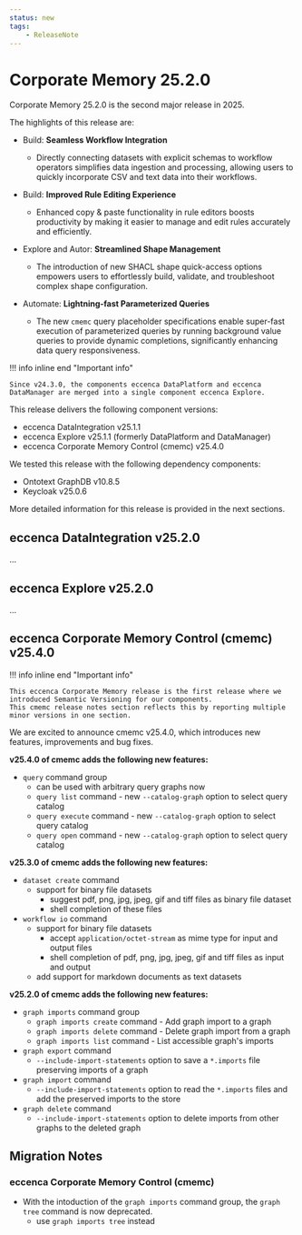 ```yaml
---
status: new
tags:
    - ReleaseNote
---
```

# Corporate Memory 25.2.0

Corporate Memory 25.2.0 is the second major release in 2025.

<!--
![25.1: Build - Seamless Workflow Integration](25-1-build-connect-csv-datasets-directly.png "25.1: Build - Seamless Workflow Integration"){ class="bordered" }
![25.1: Build - Improved Rule Editing Experience](25-1-build-copy-paste.png "25.1: Build - Improved Rule Editing Experience"){ class="bordered" }
![25.1: Explore - Streamlined Shape Management](25-1-explore-node-shape-quick-access.png "25.1: Explore - Streamlined Shape Management"){ class="bordered" }
-->

The highlights of this release are:

-   Build: **Seamless Workflow Integration**
    -   Directly connecting datasets with explicit schemas to workflow operators simplifies data ingestion and processing, allowing users to quickly incorporate CSV and text data into their workflows.

-   Build: **Improved Rule Editing Experience**
    -   Enhanced copy & paste functionality in rule editors boosts productivity by making it easier to manage and edit rules accurately and efficiently.

-   Explore and Autor: **Streamlined Shape Management**
    -   The introduction of new SHACL shape quick-access options empowers users to effortlessly build, validate, and troubleshoot complex shape configuration.

-   Automate: **Lightning-fast Parameterized Queries**
    -   The new `cmemc` query placeholder specifications enable super-fast execution of parameterized queries by running background value queries to provide dynamic completions, significantly enhancing data query responsiveness.

!!! info inline end "Important info"

    Since v24.3.0, the components eccenca DataPlatform and eccenca DataManager are merged into a single component eccenca Explore.

This release delivers the following component versions:

-   eccenca DataIntegration v25.1.1
-   eccenca Explore v25.1.1 (formerly DataPlatform and DataManager)
-   eccenca Corporate Memory Control (cmemc) v25.4.0

We tested this release with the following dependency components:

-   Ontotext GraphDB v10.8.5
-   Keycloak v25.0.6

More detailed information for this release is provided in the next sections.

## eccenca DataIntegration v25.2.0

...

## eccenca Explore v25.2.0

...

## eccenca Corporate Memory Control (cmemc) v25.4.0

!!! info inline end "Important info"

    This eccenca Corporate Memory release is the first release where we introduced Semantic Versioning for our components.
    This cmemc release notes section reflects this by reporting multiple minor versions in one section.

We are excited to announce cmemc v25.4.0, which introduces new features, improvements and bug fixes.

**v25.4.0 of cmemc adds the following new features:**

-   `query` command group
    -   can be used with arbitrary query graphs now
    -   `query list` command - new `--catalog-graph` option to select query catalog
    -   `query execute` command - new `--catalog-graph` option to select query catalog
    -   `query open` command - new `--catalog-graph` option to select query catalog

**v25.3.0 of cmemc adds the following new features:**

-   `dataset create` command
    -   support for binary file datasets
        -   suggest pdf, png, jpg, jpeg, gif and tiff files as binary file dataset
        -   shell completion of these files
-   `workflow io` command
    -   support for binary file datasets
        -   accept `application/octet-stream` as mime type for input and output files
        -   shell completion of pdf, png, jpg, jpeg, gif and tiff files as input and output
    -   add support for markdown documents as text datasets

**v25.2.0 of cmemc adds the following new features:**

-   `graph imports` command group
    -   `graph imports create` command - Add graph import to a graph
    -   `graph imports delete` command - Delete graph import from a graph
    -   `graph imports list` command - List accessible graph's imports
-   `graph export` command
    -   `--include-import-statements` option to save a `*.imports` file preserving imports of a graph
-   `graph import` command
    -   `--include-import-statements` option to read the `*.imports` files and add the preserved imports to the store
-   `graph delete` command
    -   `--include-import-statements` option to delete imports from other graphs to the deleted graph

## Migration Notes

### eccenca Corporate Memory Control (cmemc)

- With the intoduction of the `graph imports` command group, the `graph tree` command is now deprecated.
    -   use `graph imports tree` instead

